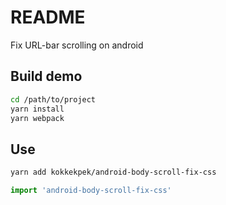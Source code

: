 # README
Fix URL-bar scrolling on android

## Build demo
```sh
cd /path/to/project
yarn install
yarn webpack
```

## Use
```sh
yarn add kokkekpek/android-body-scroll-fix-css
```

```js
import 'android-body-scroll-fix-css'
```